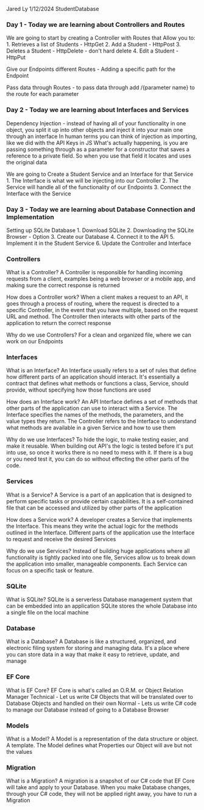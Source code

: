 Jared Ly
1/12/2024
StudentDatabase



### Day 1 - Today we are learning about Controllers and Routes

We are going to start by creating a Controller with Routes that Allow you to:
    1. Retrieves a list of Students - HttpGet
    2. Add a Student - HttpPost
    3. Deletes a Student - HttpDelete - don't hard delete
    4. Edit a Student - HttpPut

Give our Endpoints different Routes - Adding a specific path for the Endpoint

Pass data through Routes - to pass data through add /{parameter name} to the route for each parameter

### Day 2 - Today we are learning about Interfaces and Services

Dependency Injection - instead of having all of your functionality in one object, you split it up into other objects and inject it into your main one through an interface
    In human terms you can think of injection as importing, like we did with the API Keys in JS
    What's actually happening, is you are passing something through as a parameter for a constructor that saves a reference to a private field. 
        So when you use that field it locates and uses the original data

We are going to Create a Student Service and an Interface for that Service
    1. The Interface is what we will be injecting into our Controller
    2. The Service will handle all of the functionality of our Endpoints
    3. Connect the Interface with the Service


### Day 3 - Today we are learning about Database Connection and Implementation

Setting up SQLite Database
    1. Download SQLite
    2. Downloading the SQLite Browser - Option
    3. Create our Database
    4. Connect it to the API
    5. Implement it in the Student Service
    6. Update the Controller and Interface











### Controllers

What is a Controller?
    A Controller is responsible for handling incoming requests from a client, examples 
    being a web browser or a mobile app, and making sure the correct response is returned

How does a Controller work?
    When a client makes a request to an API, it goes through a process of routing, where 
    the request is directed to a specific Controller, in the event that you have multiple, 
    based on the request URL and method. The Controller then interacts with other parts of
    the application to return the correct response

Why do we use Controllers?
    For a clean and organized file, where we can work on our Endpoints


### Interfaces

What is an Interface?
    An Interface usually refers to a set of rules that define how different parts of an 
    application should interact. It's essentially a contract that defines what methods or 
    functions a class, Service, should provide, without specifying how those functions 
    are used

How does an Interface work?
    An API Interface defines a set of methods that other parts of the application can use 
    to interact with a Service. The Interface specifies the names of the methods, the 
    parameters, and the value types they return. The Controller refers to the Interface 
    to understand what methods are available in a given Service and how to use them

Why do we use Interfaces?
    To hide the logic, to make testing easier, and make it reusable. 
    When building out API's the logic is tested before it's put into use, so once it works
    there is no need to mess with it. If there is a bug or you need test it, you can do so
    without effecting the other parts of the code.


### Services

What is a Service?
    A Service is a part of an application that is designed to perform specific tasks or 
    provide certain capabilities. It is a self-contained file that can be accessed and 
    utilized by other parts of the application

How does a Service work?
    A developer creates a Service that implements the Interface. This means they write 
    the actual logic for the methods outlined in the Interface. Different parts of the 
    application use the Interface to request and receive the desired Services

Why do we use Services?
    Instead of building huge applications where all functionality is tightly packed into 
    one file, Services allow us to break down the application into smaller, manageable 
    components. Each Service can focus on a specific task or feature.


### SQLite

What is SQLite?
    SQLite is a serverless Database management system that can be embedded into an application
    SQLite stores the whole Database into a single file on the local machine

### Database

What is a Database?
    A Database is like a structured, organized, and electronic filing system for storing and
    managing data. It's a place where you can store data in a way that make it easy to
    retrieve, update, and manage



### EF Core

What is EF Core?
    EF Core is what's called an O.R.M. or Object Relation Manager
    Technical - Let us write C# Objects that will be translated over to Database Objects and handled on their own
    Normal - Lets us write C# code to manage our Database instead of going to a Database Browser


### Models

What is a Model?
    A Model is a representation of the data structure or object. A template.
    The Model defines what Properties our Object will ave but not the values

### Migration

What is a Migration?
    A migration is a snapshot of our C# code that EF Core will take and apply to your Database. When you make Database
    changes, through your C# code, they will not be applied right away, you have to run a Migration
